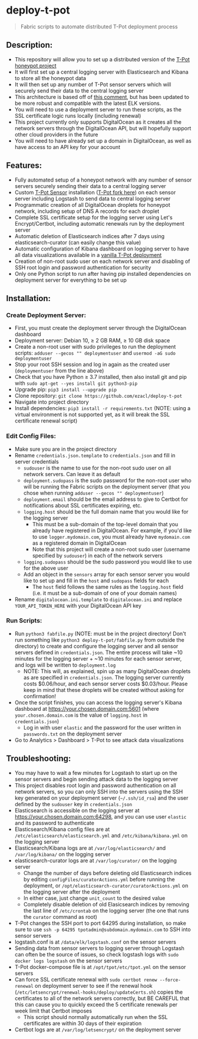 # deploy-t-pot
> Fabric scripts to automate distributed T-Pot deployment process

## Description:

- This repository will allow you to set up a distributed version of the [T-Pot honeypot project](https://github.com/telekom-security/tpotce)
- It will first set up a central logging server with Elasticsearch and Kibana to store all the honeypot data
- It will then set up any number of T-Pot sensor servers which will securely send their data to the central logging server
- This architecture is based off of [this comment](https://github.com/telekom-security/tpotce/issues/437#issuecomment-521623873), but has been updated to be more robust and compatible with the latest ELK versions.
- You will need to use a deployment server to run these scripts, as the SSL certificate logic runs locally (including renewal)
- This project currently only supports DigitalOcean as it creates all the network servers through the DigitalOcean API, but will hopefully support other cloud providers in the future
- You will need to have already set up a domain in DigitalOcean, as well as have access to an API key for your account

## Features:

- Fully automated setup of a honeypot network with any number of sensor servers securely sending their data to a central logging server
- Custom [T-Pot Sensor](https://github.com/telekom-security/tpotce#sensor) installation ([T-Pot fork here](https://github.com/ezacl/tpotce-light)) on each sensor server including Logstash to send data to central logging server
- Programmatic creation of all DigitalOcean droplets for honeypot network, including setup of DNS A records for each droplet
- Complete SSL certificate setup for the logging server using Let's Encrypt/Certbot, including automatic renewals run by the deployment server
- Automatic deletion of Elasticsearch indices after 7 days using elasticsearch-curator (can easily change this value)
- Automatic configuration of Kibana dashboard on logging server to have all data visualizations available in a [vanilla T-Pot deployment](https://github.com/telekom-security/tpotce#kibana-dashboard)
- Creation of non-root sudo user on each network server and disabling of SSH root login and password authentication for security
- Only one Python script to run after having pip installed dependencies on deployment server for everything to be set up

## Installation:

### Create Deployment Server:

- First, you must create the deployment server through the DigitalOcean dashboard
- Deployment server: Debian 10, ≥ 2 GB RAM, ≥ 10 GB disk space
- Create a non-root user with sudo privileges to run the deployment scripts: `adduser --gecos "" deploymentuser` and `usermod -aG sudo deploymentuser`
- Stop your root SSH session and log in again as the created user (`deploymentuser` from the line above)
- Check that you have Python ≥ 3.7 installed, then also install git and pip with `sudo apt-get --yes install git python3-pip`
- Upgrade pip: `pip3 install --upgrade pip`
- Clone repository: `git clone https://github.com/ezacl/deploy-t-pot`
- Navigate into project directory
- Install dependencies: `pip3 install -r requirements.txt` (NOTE: using a virtual environment is not supported yet, as it will break the SSL certificate renewal script)

### Edit Config Files:

- Make sure you are in the project directory
- Rename `credentials.json.template` to `credentials.json` and fill in server credentials
  - `sudouser` is the name to use for the non-root sudo user on all network servers. Can leave it as default
  - `deployment.sudopass` is the sudo password for the non-root user who will be running the Fabric scripts on the deployment server (that you chose when running `adduser --gecos "" deploymentuser`)
  - `deployment.email` should be the email address to give to Certbot for notifications about SSL certificates expiring, etc.
  - `logging.host` should be the full domain name that you would like for the logging server
    - This must be a sub-domain of the top-level domain that you already have registered in DigitalOcean. For example, if you'd like to use `logger.mydomain.com`, you must already have `mydomain.com` as a registered domain in DigitalOcean
    - Note that this project will create a non-root sudo user (username specified by `sudouser`) in each of the network servers
  - `logging.sudopass` should be the sudo password you would like to use for the above user
  - Add an object in the `sensors` array for each sensor server you would like to set up and fill in the `host` and `sudopass` fields for each
    - The `host` field follows the same rules as the `logging.host` field (i.e. it must be a sub-domain of one of your domain names)
- Rename `digitalocean.ini.template` to `digitalocean.ini` and replace `YOUR_API_TOKEN_HERE` with your DigitalOcean API key

### Run Scripts:

- Run `python3 fabfile.py` (NOTE: must be in the project directory! Don't run something like `python3 deploy-t-pot/fabfile.py` from outside the directory) to create and configure the logging server and all sensor servers defined in `credentials.json`. The entire process will take ~10 minutes for the logging server + ~10 minutes for each sensor server, and logs will be written to `deployment.log`
  - NOTE: This will, as explained, spin up as many DigitalOcean droplets as are specified in `credentials.json`. The logging server currently costs $0.06/hour, and each sensor server costs $0.03/hour. Please keep in mind that these droplets will be created without asking for confirmation!
- Once the script finishes, you can access the logging server's Kibana dashboard at https://your.chosen.domain.com:5601 (where `your.chosen.domain.com` is the value of `logging.host` in `credentials.json`)
  - Log in with user `elastic` and the password for the user written in `passwords.txt` on the deployment server
- Go to Analytics > Dashboard > T-Pot to see attack data visualizations

## Troubleshooting:

- You may have to wait a few minutes for Logstash to start up on the sensor servers and begin sending attack data to the logging server
- This project disables root login and password authentication on all network servers, so you can only SSH into the servers using the SSH key generated on your deployment server (`~/.ssh/id_rsa`) and the user defined by the `sudouser` key in `credentials.json`
- Elasticsearch is accessible on the logging server at https://your.chosen.domain.com:64298, and you can use user `elastic` and its password to authenticate
- Elasticsearch/Kibana config files are at `/etc/elasticsearch/elasticsearch.yml` and `/etc/kibana/kibana.yml` on the logging server
- Elasticsearch/Kibana logs are at `/var/log/elasticsearch/` and `/var/log/kibana/` on the logging server
- elasticsearch-curator logs are at `/var/log/curator/` on the logging server
  - Change the number of days before deleting old Elasticsearch indices by editing `configFiles/curatorActions.yml` before running the deployment, or `/opt/elasticsearch-curator/curatorActions.yml` on the logging server after the deployment
  - In either case, just change `unit_count` to the desired value
  - Completely disable deletion of old Elasicsearch indices by removing the last line of `/etc/crontab` on the logging server (the one that runs the `curator` command as root)
- T-Pot changes the SSH port to port 64295 during installation, so make sure to use `ssh -p 64295 tpotadmin@subdomain.mydomain.com` to SSH into sensor servers
- logstash.conf is at `/data/elk/logstash.conf` on the sensor servers
- Sending data from sensor servers to logging server through Logstash can often be the source of issues, so check logstash logs with `sudo docker logs logstash` on the sensor servers
- T-Pot docker-compose file is at `/opt/tpot/etc/tpot.yml` on the sensor servers
- Can force SSL certificate renewal with `sudo certbot renew --force-renewal` on deployment server to see if the renewal hook (`/etc/letsencrypt/renewal-hooks/deploy/updateCerts.sh`) copies the certificates to all of the network servers correctly, but BE CAREFUL that this can cause you to quickly exceed the 5 certificate renewals per week limit that Certbot imposes
  - This script should normally automatically run when the SSL certificates are within 30 days of their expiration
- Certbot logs are at `/var/log/letsencrypt/` on the deployment server

